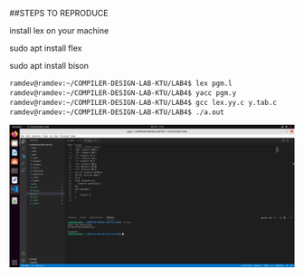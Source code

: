 ##STEPS TO REPRODUCE

install lex on your machine

sudo apt install flex

sudo apt install bison

```bash
ramdev@ramdev:~/COMPILER-DESIGN-LAB-KTU/LAB4$ lex pgm.l
ramdev@ramdev:~/COMPILER-DESIGN-LAB-KTU/LAB4$ yacc pgm.y
ramdev@ramdev:~/COMPILER-DESIGN-LAB-KTU/LAB4$ gcc lex.yy.c y.tab.c
ramdev@ramdev:~/COMPILER-DESIGN-LAB-KTU/LAB4$ ./a.out 
```

<div align="center">
  <img src="output.png"/> 
</div>
